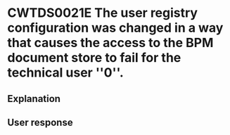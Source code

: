 # CWTDS0021E The user registry configuration was changed in a way that causes the access to the BPM document store to fail for the technical user ''0''.

## Explanation

## User response